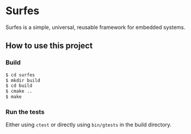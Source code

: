 # Surfes

Surfes is a simple, universal, reusable framework for embedded systems.

## How to use this project

### Build

```bash
$ cd surfes
$ mkdir build
$ cd build
$ cmake ..
$ make
```

### Run the tests

Either using `ctest` or directly using `bin/gtests` in the build directory.
